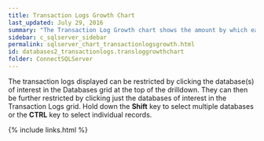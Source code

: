 ```yaml
---
title: Transaction Logs Growth Chart
last_updated: July 29, 2016
summary: "The Transaction Log Growth chart shows the amount by which each transaction log is growing over time."
sidebar: c_sqlserver_sidebar
permalink: sqlserver_chart_transactionlogsgrowth.html
id: databases2_transactionlogs.transloggrowthchart
folder: ConnectSQLServer
---
```




The transaction logs displayed can be restricted by clicking the database(s) of interest in the Databases grid at the top of the drilldown. They can then be further restricted by clicking just the databases of interest in the Transaction Logs grid. Hold down the **Shift** key to select multiple databases or the **CTRL** key to select individual records.


{% include links.html %}
